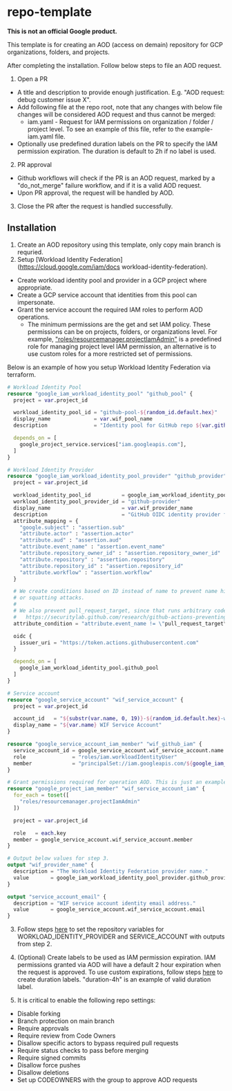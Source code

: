 # repo-template

**This is not an official Google product.**

This template is for creating an AOD (access on demain) repository for GCP organizations, folders, and projects.

After completing the installation. Follow below steps to file an AOD request.
1. Open a PR
  - A title and description to provide enough justification. E.g. "AOD request: debug customer issue X".
  - Add following file at the repo root, note that any changes with below file changes will be considered AOD request and thus cannot be merged:
    - iam.yaml - Request for IAM permissions on organization / folder / project level. To see an example of this file, refer to the example-iam.yaml file.
  - Optionally use predefined duration labels on the PR to specify the IAM permission expiration. The duration is default to 2h if no label is used.

2. PR approval
  - Github workflows will check if the PR is an AOD request, marked by a "do_not_merge" failure workflow, and if it is a valid AOD request.
  - Upon PR approval, the request will be handled by AOD.

3. Close the PR after the request is handled successfully.

## Installation

1.  Create an AOD repository using this template, only copy main branch is requried.
2.  Setup [Workload Identity Federation](https://cloud.google.com/iam/docs workload-identity-federation).
  - Create workload identity pool and provider in a GCP project where appropriate.
  - Create a GCP service account that identities from this pool can impersonate.
  - Grant the service account the required IAM roles to perform AOD operations.
    -  The minimum permissions are the get and set IAM policy. These permissions can be on projects, folders, or organizations level. For example, ["roles/resourcemanager.projectIamAdmin"](https://cloud.google.com/resource-manager/docs/access-control-proj#resourcemanager.projectIamAdmin) is a predefined role for managing project level IAM permission, an alternative is to use custom roles for a more restricted set of permissions.

Below is an example of how you setup Workload Identity Federation via terraform.

```terraform
# Workload Identity Pool
resource "google_iam_workload_identity_pool" "github_pool" {
  project = var.project_id

  workload_identity_pool_id = "github-pool-${random_id.default.hex}"
  display_name              = var.wif_pool_name
  description               = "Identity pool for GitHub repo ${var.github_repository_id}"

  depends_on = [
    google_project_service.services["iam.googleapis.com"],
  ]
}

# Workload Identity Provider
resource "google_iam_workload_identity_pool_provider" "github_provider" {
  project = var.project_id

  workload_identity_pool_id          = google_iam_workload_identity_pool.github_pool.workload_identity_pool_id
  workload_identity_pool_provider_id = "github-provider"
  display_name                       = var.wif_provider_name
  description                        = "GitHub OIDC identity provider for GitHub repo ${var.github_repository_id}"
  attribute_mapping = {
    "google.subject" : "assertion.sub"
    "attribute.actor" : "assertion.actor"
    "attribute.aud" : "assertion.aud"
    "attribute.event_name" : "assertion.event_name"
    "attribute.repository_owner_id" : "assertion.repository_owner_id"
    "attribute.repository" : "assertion.repository"
    "attribute.repository_id" : "assertion.repository_id"
    "attribute.workflow" : "assertion.workflow"
  }

  # We create conditions based on ID instead of name to prevent name hijacking
  # or squatting attacks.
  #
  # We also prevent pull_request_target, since that runs arbitrary code:
  #   https://securitylab.github.com/research/github-actions-preventing-pwn-requests/
  attribute_condition = "attribute.event_name != \"pull_request_target\" && attribute.repository_owner_id == \"${var.github_owner_id}\" && attribute.repository_id == \"${var.github_repository_id}\""

  oidc {
    issuer_uri = "https://token.actions.githubusercontent.com"
  }

  depends_on = [
    google_iam_workload_identity_pool.github_pool
  ]
}

# Service account
resource "google_service_account" "wif_service_account" {
  project = var.project_id

  account_id   = "${substr(var.name, 0, 19)}-${random_id.default.hex}-wif-sa" # 30 character limit
  display_name = "${var.name} WIF Service Account"
}

resource "google_service_account_iam_member" "wif_github_iam" {
  service_account_id = google_service_account.wif_service_account.name
  role               = "roles/iam.workloadIdentityUser"
  member             = "principalSet://iam.googleapis.com/${google_iam_workload_identity_pool.github_pool.name}/*"
}

# Grant permissions required for operation AOD. This is just an example, your team is responsible for granting the right permissions.
resource "google_project_iam_member" "wif_service_account_iam" {
  for_each = toset([
    "roles/resourcemanager.projectIamAdmin"
  ])

  project = var.project_id

  role   = each.key
  member = google_service_account.wif_service_account.member
}

# Output below values for step 3.
output "wif_provider_name" {
  description = "The Workload Identity Federation provider name."
  value       = google_iam_workload_identity_pool_provider.github_provider.name
}

output "service_account_email" {
  description = "WIF service account identity email address."
  value       = google_service_account.wif_service_account.email
}
```

3.  Follow steps [here](https://docs.github.com/en/actions/learn-github-actions/variables#creating-configuration-variables-for-a-repository) to set the repository variables for WORKLOAD_IDENTITY_PROVIDER and SERVICE_ACCOUNT with outputs from step 2.

4. (Optional) Create labels to be used as IAM permission expiration. IAM permissions granted via AOD will have a default 2 hour expiration when the request is approved. To use custom expirations, follow steps [here](https://docs.github.com/en/issues/using-labels-and-milestones-to-track-work/managing-labels#creating-a-label) to create duration labels. "duration-4h" is an example of valid duration label.

5. It is critical to enable the following repo settings:
  - Disable forking
  - Branch protection on main branch
  - Require approvals
  - Require review from Code Owners
  - Disallow specific actors to bypass required pull requests
  - Require status checks to pass before merging
  - Require signed commits
  - Disallow force pushes
  - Disallow deletions
  - Set up CODEOWNERS with the group to approve AOD requests
